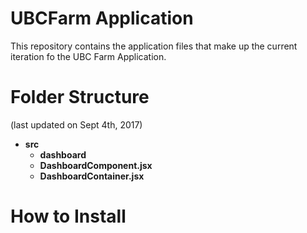 # UBCFarm Application
This repository contains the application files that make up the current iteration fo the UBC Farm Application. 

# Folder Structure
(last updated on Sept 4th, 2017)
* **src**
   * **dashboard**
    * **DashboardComponent.jsx**
    * **DashboardContainer.jsx**


# How to Install
